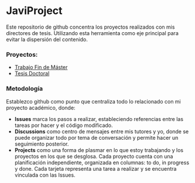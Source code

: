 # JaviProject

Este repositorio de github concentra los proyectos realizados con mis directores de tesis. Utilizando esta herramienta como eje principal para evitar la dispersión del contenido.

### Proyectos:

- [Trabajo Fin de Máster](docs/TFM/index.md)
- [Tesis Doctoral](docs/TD/index.md)

### Metodología

Establezco github como punto que centraliza todo lo relacionado con mi proyecto académico, donde:
- **Issues** marca los pasos a realizar, estableciendo referencias entre las tareas por hacer y el código modificado. 
- **Discussions** como centro de mensajes entre mis tutores y yo, donde se puede organizar todo por tema de conversación y permite hacer un seguimiento posterior.
- **Projects** como una forma de plasmar en lo que estoy trabajando y los proyectos en los que se desglosa. Cada proyecto cuenta con una planificación independiente, organizada en columnas: to do, in progress y done. Cada tarjeta representa una tarea a realizar y se encuentra vinculada con las Issues.
